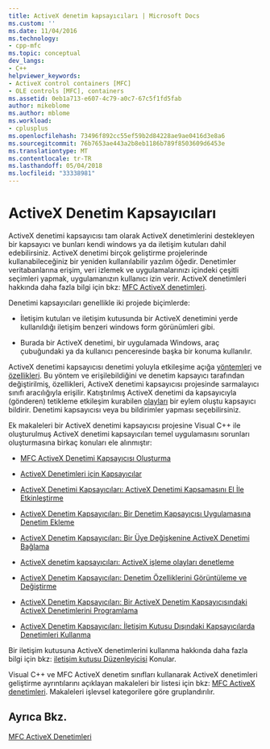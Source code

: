 ```yaml
---
title: ActiveX denetim kapsayıcıları | Microsoft Docs
ms.custom: ''
ms.date: 11/04/2016
ms.technology:
- cpp-mfc
ms.topic: conceptual
dev_langs:
- C++
helpviewer_keywords:
- ActiveX control containers [MFC]
- OLE controls [MFC], containers
ms.assetid: 0eb1a713-e607-4c79-a0c7-67c5f1fd5fab
author: mikeblome
ms.author: mblome
ms.workload:
- cplusplus
ms.openlocfilehash: 73496f892cc55ef59b2d84228ae9ae0416d3e8a6
ms.sourcegitcommit: 76b7653ae443a2b8eb1186b789f8503609d6453e
ms.translationtype: MT
ms.contentlocale: tr-TR
ms.lasthandoff: 05/04/2018
ms.locfileid: "33338981"
---
```

# <a name="activex-control-containers"></a>ActiveX Denetim Kapsayıcıları
ActiveX denetimi kapsayıcısı tam olarak ActiveX denetimlerini destekleyen bir kapsayıcı ve bunları kendi windows ya da iletişim kutuları dahil edebilirsiniz. ActiveX denetimi birçok geliştirme projelerinde kullanabileceğiniz bir yeniden kullanılabilir yazılım öğedir. Denetimler veritabanlarına erişim, veri izlemek ve uygulamalarınızı içindeki çeşitli seçimleri yapmak, uygulamanızın kullanıcı izin verir. ActiveX denetimleri hakkında daha fazla bilgi için bkz: [MFC ActiveX denetimleri](../mfc/mfc-activex-controls.md).  
  
 Denetimi kapsayıcıları genellikle iki projede biçimlerde:  
  
-   İletişim kutuları ve iletişim kutusunda bir ActiveX denetimini yerde kullanıldığı iletişim benzeri windows form görünümleri gibi.  
  
-   Burada bir ActiveX denetimi, bir uygulamada Windows, araç çubuğundaki ya da kullanıcı penceresinde başka bir konuma kullanılır.  
  
 ActiveX denetimi kapsayıcısı denetimi yoluyla etkileşime açığa [yöntemleri](../mfc/mfc-activex-controls-methods.md) ve [özellikleri](../mfc/mfc-activex-controls-properties.md). Bu yöntem ve erişilebildiğini ve denetim kapsayıcı tarafından değiştirilmiş, özellikleri, ActiveX denetimi kapsayıcısı projesinde sarmalayıcı sınıfı aracılığıyla erişilir. Katıştırılmış ActiveX denetimi da kapsayıcıyla (gönderen) tetikleme etkileşim kurabilen [olayları](../mfc/mfc-activex-controls-events.md) bir eylem oluştu kapsayıcı bildirir. Denetimi kapsayıcısı veya bu bildirimler yapması seçebilirsiniz.  
  
 Ek makaleleri bir ActiveX denetimi kapsayıcısı projesine Visual C++ ile oluşturulmuş ActiveX denetimi kapsayıcıları temel uygulamasını sorunları oluşturmasına birkaç konuları ele alınmıştır:  
  
-   [MFC ActiveX Denetimi Kapsayıcısı Oluşturma](../mfc/reference/creating-an-mfc-activex-control-container.md)  
  
-   [ActiveX Denetimleri için Kapsayıcılar](../mfc/containers-for-activex-controls.md)  
  
-   [ActiveX Denetimi Kapsayıcıları: ActiveX Denetimi Kapsamasını El İle Etkinleştirme](../mfc/activex-control-containers-manually-enabling-activex-control-containment.md)  
  
-   [ActiveX Denetim Kapsayıcıları: Bir Denetim Kapsayıcısı Uygulamasına Denetim Ekleme](../mfc/inserting-a-control-into-a-control-container-application.md)  
  
-   [ActiveX Denetim Kapsayıcıları: Bir Üye Değişkenine ActiveX Denetimi Bağlama](../mfc/activex-control-containers-connecting-an-activex-control-to-a-member-variable.md)  
  
-   [ActiveX denetim kapsayıcıları: ActiveX işleme olayları denetleme](../mfc/activex-control-containers-handling-events-from-an-activex-control.md)  
  
-   [ActiveX Denetim Kapsayıcıları: Denetim Özelliklerini Görüntüleme ve Değiştirme](../mfc/activex-control-containers-viewing-and-modifying-control-properties.md)  
  
-   [ActiveX Denetim Kapsayıcıları: Bir ActiveX Denetim Kapsayıcısındaki ActiveX Denetimlerini Programlama](../mfc/programming-activex-controls-in-a-activex-control-container.md)  
  
-   [ActiveX Denetim Kapsayıcıları: İletişim Kutusu Dışındaki Kapsayıcılarda Denetimleri Kullanma](../mfc/activex-control-containers-using-controls-in-a-non-dialog-container.md)  
  
 Bir iletişim kutusuna ActiveX denetimlerini kullanma hakkında daha fazla bilgi için bkz: [iletişim kutusu Düzenleyicisi](../windows/dialog-editor.md) Konular.  
  
 Visual C++ ve MFC ActiveX denetim sınıfları kullanarak ActiveX denetimleri geliştirme ayrıntılarını açıklayan makaleleri bir listesi için bkz: [MFC ActiveX denetimleri](../mfc/mfc-activex-controls.md). Makaleleri işlevsel kategorilere göre gruplandırılır.  
  
## <a name="see-also"></a>Ayrıca Bkz.  
 [MFC ActiveX Denetimleri](../mfc/mfc-activex-controls.md)

